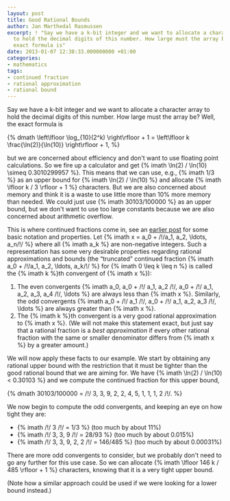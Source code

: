 ```yaml
---
layout: post
title: Good Rational Bounds
author: Jan Marthedal Rasmussen
excerpt: ! "Say we have a k-bit integer and we want to allocate a character array
  to hold the decimal digits of this number. How large must the array be? Well, the
  exact formula is"
date: 2013-01-07 12:38:33.000000000 +01:00
categories:
- mathematics
tags:
- continued fraction
- rational approximation
- rational bound
---
```


Say we have a k-bit integer and we want to allocate a character array to hold the decimal digits of this number. How large must the array be? Well, the exact formula is<span></span>

{% dmath \left\lfloor \log_{10}(2^k) \right\rfloor + 1 = \left\lfloor k \frac{\ln(2)}{\ln(10)} \right\rfloor + 1, %}

but we are concerned about efficiency and don't want to use floating point calculations. So we fire up a calculator and get {% imath \ln(2) / \ln(10) \simeq 0.3010299957 %}. This means that we can use, e.g., {% imath 1/3 %} as an upper bound for {% imath \ln(2) / \ln(10) %} and allocate {% imath \lfloor k / 3 \rfloor + 1 %} characters. But we are also concerned about memory and think it is a waste to use little more than 10% more memory than needed. We could just use {% imath 30103/100000 %} as an upper bound, but we don't want to use too large constants because we are also concerned about arithmetic overflow.

This is where continued fractions come in, see an [earlier post](/2009/11/continued-fractions-and-continuants.html) for some basic notation and properties. Let {% imath x = a_0 + /\!/a_1, a_2, \ldots, a_n/\!/ %} where all {% imath a_k %} are non-negative integers. Such a representation has some very desirable properties regarding rational approximations and bounds (the &#8220;truncated&#8221; continued fraction {% imath a_0 + /\!/a_1, a_2, \ldots, a_k/\!/ %} for {% imath 0 \leq k \leq n %} is called the {% imath k %}th convergent of {% imath x %}):

1. The even convergents {% imath a_0, a_0 + /\!/ a_1, a_2 /\!/, a_0 + /\!/ a_1, a_2, a_3, a_4 /\!/, \ldots %} are always less than {% imath x %}. Similarly, the odd convergents {% imath a_0 + /\!/ a_1 /\!/, a_0 + /\!/ a_1, a_2, a_3 /\!/, \ldots %} are always greater than {% imath x %}.
2. The {% imath k %}th convergent is a very good rational approximation to {% imath x %}. (We will not make this statement exact, but just say that a rational fraction is a *best approximation* if every other rational fraction with the same or smaller denominator differs from {% imath x %} by a greater amount.)

We will now apply these facts to our example. We start by obtaining any rational upper bound with the restriction that it must be tighter than the good rational bound that we are aiming for. We have {% imath \ln(2) / \ln(10) < 0.30103 %} and we compute the continued fraction for this upper bound,

{% dmath 30103/100000 = /\!/ 3, 3, 9, 2, 2, 4, 5, 1, 1, 1, 2 /\!/. %}

We now begin to compute the odd convergents, and keeping an eye on how tight they are:

*   {% imath /\!/ 3 /\!/ = 1/3 %} (too much by about 11%)
*   {% imath /\!/ 3, 3, 9 /\!/ = 28/93 %} (too much by about 0.015%)
*   {% imath /\!/ 3, 3, 9, 2, 2 /\!/ = 146/485 %} (too much by about 0.00031%)

There are more odd convergents to consider, but we probably don't need to go any further for this use case. So we can allocate {% imath \lfloor 146 k / 485 \rfloor + 1 %} characters, knowing that it is a very tight upper bound.

(Note how a similar approach could be used if we were looking for a lower bound instead.)

